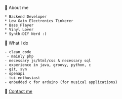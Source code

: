 🐼 About me
```
* Backend Developer
* Low Gain Electronics Tinkerer
* Bass Player
* Vinyl Lover
* Synth-DIY Nerd :)
```

🐼 What I do
```
- clean code
 - mainly php
- necessary js/html/css & necessary sql
- experience in java, groovy, python, c
- git, svn
- openapi
- tui-enthusiast
- enbedded c for arduino (for musical applications)
```

🐼 [Contact me](mailto:benedikt.schoeffmann@gmail.com)


<!--
**benediktschoeffmann/benediktschoeffmann** is a ✨ _special_ ✨ repository because its `README.md` (this file) appears on your GitHub profile.

Here are some ideas to get you started:

- 🔭 I’m currently working on ...
- 
```🌱 I’m currently learning ...
- 👯 I’m looking to collaborate on ...
- 🤔 I’m looking for help with ...
- 💬 Ask me about ...
- 📫 How to reach me: ...
- 😄 Pronouns: ...
-  Fun fact: ...
```
--`
